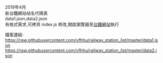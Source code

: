 2019年4月<br>
新台鐵網站站名代碼表<br>
data1.json,data2.json<br>
有格式需求,可拷貝 index.js 修改,開啟瀏覽器至[台鐵網站](https://tip.railway.gov.tw/tra-tip-web/tip/tip001/tip111/view)執行<br>



檔案連結:<br>
https://raw.githubusercontent.com/vfhhu/railway_station_list/master/data1.json
https://raw.githubusercontent.com/vfhhu/railway_station_list/master/data2.json